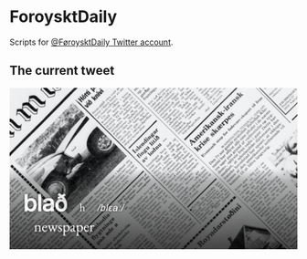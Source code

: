 # ForoysktDaily

Scripts for [@FøroysktDaily Twitter account](https://twitter.com/ForoysktDaily).

## The current tweet

![](https://raw.githubusercontent.com/macbre/ForoysktDaily/master/tweet.png)
